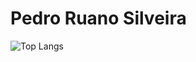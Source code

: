 # Pedro Ruano Silveira

![Top Langs](https://github-readme-stats.vercel.app/api/top-langs/?username=PedroRuanoS&theme=dark)
